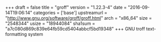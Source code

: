 +++
draft = false
title = "groff"
version = "1.22.3-4"
date = "2016-09-14T19:06:14"
categories = ['base']
upstreamurl = "http://www.gnu.org/software/groff/groff.html"
arch = "x86_64"
size = "2548344"
usize = "18944084"
sha1sum = "a7c080d869c839e64fb59cd5404abbcf5bd19348"
+++
GNU troff text-formatting system